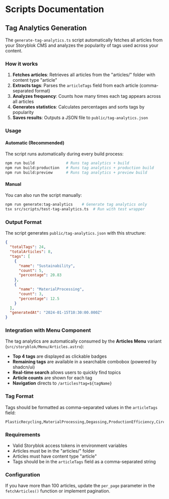 # Scripts Documentation

## Tag Analytics Generation

The `generate-tag-analytics.ts` script automatically fetches all articles from your Storyblok CMS and analyzes the popularity of tags used across your content.

### How it works

1. **Fetches articles**: Retrieves all articles from the "articles/" folder with content type "article"
2. **Extracts tags**: Parses the `articleTags` field from each article (comma-separated format)
3. **Analyzes frequency**: Counts how many times each tag appears across all articles
4. **Generates statistics**: Calculates percentages and sorts tags by popularity
5. **Saves results**: Outputs a JSON file to `public/tag-analytics.json`

### Usage

#### Automatic (Recommended)

The script runs automatically during every build process:

```bash
npm run build              # Runs tag analytics + build
npm run build:production   # Runs tag analytics + production build
npm run build:preview      # Runs tag analytics + preview build
```

#### Manual

You can also run the script manually:

```bash
npm run generate:tag-analytics    # Generate tag analytics only
tsx src/scripts/test-tag-analytics.ts  # Run with test wrapper
```

### Output Format

The script generates `public/tag-analytics.json` with this structure:

```json
{
  "totalTags": 24,
  "totalArticles": 8,
  "tags": [
    {
      "name": "Sustainability",
      "count": 5,
      "percentage": 20.83
    },
    {
      "name": "MaterialProcessing",
      "count": 3,
      "percentage": 12.5
    }
  ],
  "generatedAt": "2024-01-15T10:30:00.000Z"
}
```

### Integration with Menu Component

The tag analytics are automatically consumed by the **Articles Menu** variant (`src/storyblok/Menu/Articles.astro`):

- **Top 4 tags** are displayed as clickable badges
- **Remaining tags** are available in a searchable combobox (powered by shadcn/ui)
- **Real-time search** allows users to quickly find topics
- **Article counts** are shown for each tag
- **Navigation** directs to `/articles?tag=${tagName}`

### Tag Format

Tags should be formatted as comma-separated values in the `articleTags` field:

```
PlasticRecycling,MaterialProcessing,Degassing,ProductionEfficiency,CircularEconomy
```

### Requirements

- Valid Storyblok access tokens in environment variables
- Articles must be in the "articles/" folder
- Articles must have content type "article"
- Tags should be in the `articleTags` field as a comma-separated string

### Configuration

If you have more than 100 articles, update the `per_page` parameter in the `fetchArticles()` function or implement pagination.
